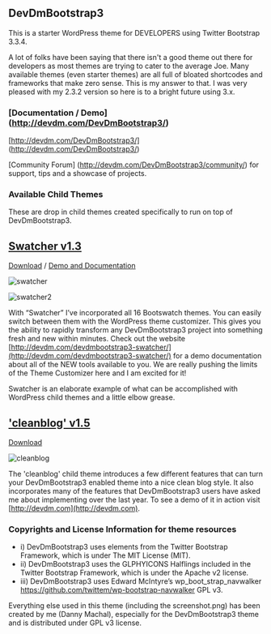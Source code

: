 ## DevDmBootstrap3

This is a starter WordPress theme for DEVELOPERS using Twitter Bootstrap 3.3.4.

A lot of folks have been saying that there isn't a good theme out there for developers as most themes are trying to cater to the average Joe. Many available themes (even starter themes) are all full of bloated shortcodes and frameworks that make zero sense. This is my answer to that. I was very pleased with my 2.3.2 version so here is to a bright future using 3.x.

### [Documentation / Demo] (http://devdm.com/DevDmBootstrap3/)

[http://devdm.com/DevDmBootstrap3/] (http://devdm.com/DevDmBootstrap3/)

[Community Forum] (http://devdm.com/DevDmBootstrap3/community/) for support, tips and a showcase of projects.

### Available Child Themes

These are drop in child themes created specifically to run on top of DevDmBootstrap3.

## [Swatcher v1.3](http://devdm.com/devdmbootstrap3-swatcher/ "Demo Swatcher")

[Download](https://devdm.com/wordpress-theme-store/ "Download Swatcher") / [Demo and Documentation](http://devdm.com/devdmbootstrap3-swatcher/ "Demo and Documentation for Swatcher")

![swatcher](http://devdm.com/devdmbootstrap3-swatcher/wp-content/uploads/2015/04/cropped-Mock-Up2.jpg)

![swatcher2](https://devdm.com/wp-content/uploads/promo1.jpg)

With “Swatcher” I’ve incorporated all 16 Bootswatch themes. You can easily switch between them with the WordPress theme customizer. This gives you the ability to rapidly transform any DevDmBootstrap3 project into something fresh and new within minutes. Check out the website [http://devdm.com/devdmbootstrap3-swatcher/](http://devdm.com/devdmbootstrap3-swatcher/) for a demo documentation about all of the NEW tools available to you. We are really pushing the limits of the Theme Customizer here and I am excited for it!

Swatcher is an elaborate example of what can be accomplished with WordPress child themes and a little elbow grease.

## ['cleanblog' v1.5](https://devdm.com/devdmbootstrap3-child-theme-cleanblog/ "Download cleanblog")

[Download](https://devdm.com/devdmbootstrap3-child-theme-cleanblog/ "Download cleanblog")

![cleanblog](http://devdm.com/wp-content/uploads/cleanblog1.5.jpg)

The 'cleanblog' child theme introduces a few different features that can turn your DevDmBootstrap3 enabled theme into a nice clean blog style.  It also incorporates many of the features that DevDmBootstrap3 users have asked me about implementing over the last year. To see a demo of it in action visit [http://devdm.com](http://devdm.com). 

### Copyrights and License Information for theme resources

* i) DevDmBootstrap3 uses elements from the Twitter Bootstrap Framework, which is under The MIT License (MIT).
* ii) DevDmBootstrap3 uses the GLPHYICONS Halflings included in the Twitter Bootstrap Framework, which is under the Apache v2 license.
* iii) DevDmBootstrap3 uses Edward McIntyre’s wp_boot_strap_navwalker https://github.com/twittem/wp-bootstrap-navwalker GPL v3.


Everything else used in this theme (including the screenshot.png) has been created by me (Danny Machal), especially for the DevDmBootstrap3 theme and is distributed under GPL v3 license.